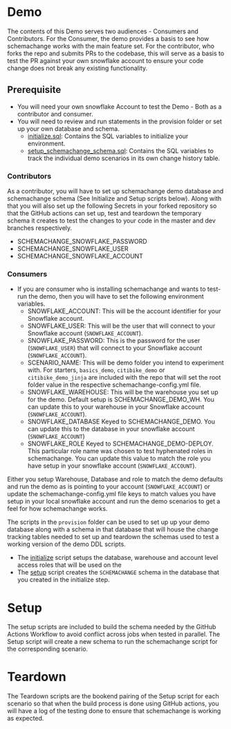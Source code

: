 # Demo

The contents of this Demo serves two audiences - Consumers and Contributors. For the Consumer, the demo provides a basis
to see how schemachange works with the main feature set. For the contributor, who forks the repo and submits PRs to the
codebase, this will serve as a basis to test the PR against your own snowflake account to ensure your code change does
not break any existing functionality.

## Prerequisite

- You will need your own snowflake Account to test the Demo - Both as a contributor and consumer.
- You will need to review and run statements in the provision folder or set up your own database and schema.
    - [initialize.sql](provision/initialize.sql): Contains the SQL variables to initialize your environment.
    - [setup_schemachange_schema.sql](provision/setup_schemachange_schema.sql): Contains the SQL variables to track the
      individual demo scenarios in its own change history table.

### Contributors

As a contributor, you will have to set up schemachange demo database and schemachange schema (See Initialize and Setup
scripts below). Along with that you will also set up the following Secrets in your forked repository so that the GitHub
actions can set up, test and teardown the temporary schema it creates to test the changes to your code in the master and
dev branches respectively.

- SCHEMACHANGE_SNOWFLAKE_PASSWORD
- SCHEMACHANGE_SNOWFLAKE_USER
- SCHEMACHANGE_SNOWFLAKE_ACCOUNT

### Consumers

- If you are consumer who is installing schemachange and wants to test-run the demo, then you will have to set the
  following environment variables.
    - SNOWFLAKE_ACCOUNT: This will be the account identifier for your Snowflake account.
    - SNOWFLAKE_USER: This will be the user that will connect to your Snowflake account (`SNOWFLAKE_ACCOUNT`).
    - SNOWFLAKE_PASSWORD: This is the password for the user (`SNOWFLAKE_USER`) that will connect to your Snowflake account (`SNOWFLAKE_ACCOUNT`).
    - SCENARIO_NAME: This will be demo folder you intend to experiment with. For
      starters, `basics_demo`, `citibike_demo` or `citibike_demo_jinja` are included with the repo that will set the
      root folder value in the respective schemachange-config.yml file.
    - SNOWFLAKE_WAREHOUSE: This will be the warehouse you set up for the demo. Default setup is SCHEMACHANGE_DEMO_WH. You can update this to your warehouse in your Snowflake account (`SNOWFLAKE_ACCOUNT`).
    - SNOWFLAKE_DATABASE Keyed to SCHEMACHANGE_DEMO. You can update this to the database in your snowflake account (`SNOWFLAKE_ACCOUNT`)
    - SNOWFLAKE_ROLE Keyed to SCHEMACHANGE_DEMO-DEPLOY. This particular role name was chosen to test hyphenated roles in schemachange. You can update this value to match the role you have setup in your snowflake account (`SNOWFLAKE_ACCOUNT`).

Either you setup Warehouse, Database and role to match the demo defaults and run the demo as is pointing to your account (`SNOWFLAKE_ACCOUNT`) or update the schemachange-config.yml file keys to match values you have setup in your local snowflake account and run the demo scenarios to get a feel for how schemachange works.

The scripts in the `provision` folder can be used to set up up your demo database along with a schema in that database
that will house the change tracking tables needed to set up and teardown the schemas used to test a working version of
the demo DDL scripts.

- The [initialize](provision/initialize.sql) script setups the database, warehouse and account level access roles that
  will be used on the
- The [setup](provision/setup_schemachange_schema.sql) script creates the `SCHEMACHANGE` schema in the database that you
  created in the initialize step.

# Setup

The setup scripts are included to build the schema needed by the GitHub Actions Workflow to avoid conflict across jobs
when tested in parallel. The Setup script will create a new schema to run the schemachange script for the corresponding
scenario.

# Teardown

The Teardown scripts are the bookend pairing of the Setup script for each scenario so that when the build process is
done using GitHub actions, you will have a log of the testing done to ensure that schemachange is working as expected.
